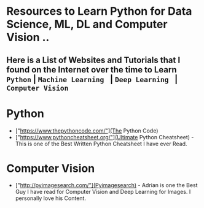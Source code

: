 # Resources to Learn Python for Data Science, ML, DL and Computer Vision ..

## Here is a List of Websites and Tutorials that I found on the Internet over the time to Learn ```Python``` | ```Machine Learning ``` | ```Deep Learning ``` | ```Computer Vision ```

# Python 
* ["https://www.thepythoncode.com/"](The Python Code)
* ["https://www.pythoncheatsheet.org/"](Ultimate Python Cheatsheet) - This is one of the Best Written Python Cheatsheet I have ever Read.


# Computer Vision 
* ["http://pyimagesearch.com/"](Pyimagesearch) - Adrian is one the Best Guy I have read for Computer Vision and Deep Learning for Images. I personally love his Content. 
